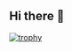 ## Hi there 👋

<!-- [![Yuto's GitHub stats](https://github-readme-stats.vercel.app/api?username=yuto-yoshimuta&theme=vue-dark&show_icons=true)](https://github.com/yuto-yoshimuta/github-readme-stats)[![Top Langs](https://github-readme-stats.vercel.app/api/top-langs/?username=yuto-yoshimuta&theme=vue-dark&show_icons=true&layout=compact)](https://github.com/yuto-yoshimuta/github-readme-stats) -->

[![trophy](https://github-profile-trophy.vercel.app/?username=yuto-yoshimuta)](https://github.com/yuto-yoshimuta/github-profile-trophy)

<!--
**yuto-yoshimuta/yuto-yoshimuta** is a ✨ _special_ ✨ repository because its `README.md` (this file) appears on your GitHub profile.

Here are some ideas to get you started:

- 🔭 I’m currently working on ...
- 🌱 I’m currently learning ...
- 👯 I’m looking to collaborate on ...
- 🤔 I’m looking for help with ...
- 💬 Ask me about ...
- 📫 How to reach me: ...
- 😄 Pronouns: ...
- ⚡ Fun fact: ...
-->
